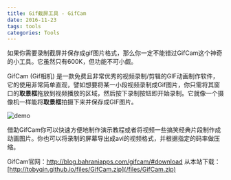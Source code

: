 ```yaml
---
title: Gif截屏工具 - GifCam
date: 2016-11-23
tags: tools
categories: Tools
---
```


如果你需要录制截屏并保存成gif图片格式，那么你一定不能错过GifCam这个神奇的小工具。它虽然只有600K，但功能不可小觑。

GifCam (Gif相机) 是一款免费且非常优秀的视频录制/剪辑的GIF动画制作软件，它的使用非常简单直观，譬如想要将某一小段视频录制成Gif图片，你只需将其窗口的**取景框**拖放到视频播放的区域，然后按下录制按钮即开始录制。它就像一个摄像机一样能将**取景框**拍摄下来并保存成GIF图片。

![demo](http://betacat.online/images/demo.gif)

借助GifCam你可以快速方便地制作演示教程或者将视频一些搞笑经典片段制作成动画图片。你也可以将录制的屏幕导出成avi的视频格式，并根据指定的码率做压缩。

GifCam官网：http://blog.bahraniapps.com/gifcam/#download
从本站下载：[http://tobyqin.github.io/files/GifCam.zip](/files/GifCam.zip)